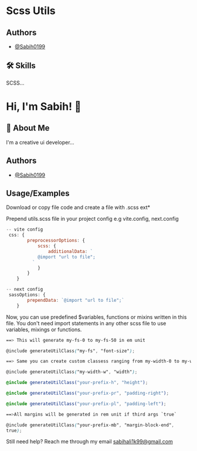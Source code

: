 # Scss Utils

## Authors

- [@Sabih0199](https://www.github.com/Sabih0199)


## 🛠 Skills
SCSS...


# Hi, I'm Sabih! 👋


## 🚀 About Me
I'm a creative ui developer...


## Authors

- [@Sabih0199](https://www.github.com/Sabih0199)


## Usage/Examples

Download or copy file code and create a file with .scss ext*

Prepend utils.scss file in your project config e.g vite.config, next.config

```javascript
-- vite config
 css: {
        preprocessorOptions: {
            scss: {
                additionalData: `
            @import "url to file";
          `
            }
        }
    }

-- next config
 sassOptions: {
        prependData: `@import "url to file";`
    }
```

Now, you can use predefined $variables, functions or mixins written in this file. You don't need import statements in any other scss file to use variables, mixings or functions.

```scss
==> This will generate my-fs-0 to my-fs-50 in em unit

@include generateUtilClass("my-fs", "font-size");

==> Same you can create custom classess ranging from my-width-0 to my-width-250 (ofcourse you can modify max limit... :))

@include generateUtilClass("my-width-w", "width");

@include generateUtilClass("your-prefix-h", "height");

@include generateUtilClass("your-prefix-pr", "padding-right");

@include generateUtilClass("your-prefix-pl", "padding-left");

==>All margins will be generated in rem unit if third args `true`

@include generateUtilClass("your-prefix-mb", "margin-block-end", 
true);
```

Still need help? Reach me through my email sabihali1k99@gmail.com 
